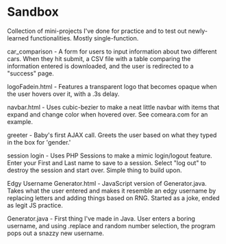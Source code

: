 # Sandbox
Collection of mini-projects I've done for practice and to test out newly-learned functionalities. Mostly single-function.

car_comparison - A form for users to input information about two different cars. When they hit submit, a CSV file with a table comparing the information entered is downloaded, and the user is redirected to a "success" page.

logoFadein.html - Features a transparent logo that becomes opaque when the user hovers over it, with a .3s delay.

navbar.html - Uses cubic-bezier to make a neat little navbar with items that expand and change color when hovered over. See comeara.com for an example.

greeter - Baby's first AJAX call. Greets the user based on what they typed in the box for 'gender.'

session login - Uses PHP Sessions to make a mimic login/logout feature. Enter your First and Last name to save to a session. Select "log out" to destroy the session and start over. Simple thing to build upon.

Edgy Username Generator.html - JavaScript version of Generator.java. Takes what the user entered and makes it resemble an edgy username by replacing letters and adding things based on RNG. Started as a joke, ended as legit JS practice.

Generator.java - First thing I've made in Java. User enters a boring username, and using .replace and random number selection, the program pops out a snazzy new username. 
